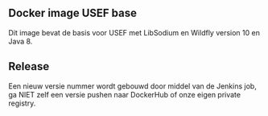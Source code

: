 ## Docker image USEF base

Dit image bevat de basis voor USEF met LibSodium en Wildfly version 10 en Java 8.

## Release

Een nieuw versie nummer wordt gebouwd door middel van de Jenkins job, ga NIET zelf een versie pushen naar DockerHub
of onze eigen private registry.
